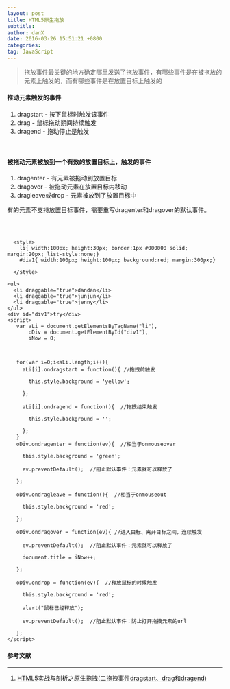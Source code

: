 ```yaml
---
layout: post
title: HTML5原生拖放
subtitle: 
author: danX
date: 2016-03-26 15:51:21 +0800
categories: 
tag: JavaScript
---
```


> 拖放事件最关键的地方确定哪里发送了拖放事件，有哪些事件是在被拖放的元素上触发的，而有哪些事件是在放置目标上触发的

####  推动元素触发的事件

1. dragstart - 按下鼠标时触发该事件
2. drag - 鼠标拖动期间持续触发
3. dragend - 拖动停止是触发

<br>

#### 被拖动元素被放到一个有效的放置目标上，触发的事件

1. dragenter - 有元素被拖动到放置目标
2. dragover - 被拖动元素在放置目标内移动
3. dragleave或drop - 元素被放到了放置目标中

有的元素不支持放置目标事件，需要重写dragenter和dragover的默认事件。

<br>

```

  <style>
    li{ width:100px; height:30px; border:1px #000000 solid; margin:20px; list-style:none;}
    #div1{ width:100px; height:100px; background:red; margin:300px;}

  </style>

<ul>
  <li draggable="true">dandan</li>
  <li draggable="true">junjun</li>
  <li draggable="true">jenny</li>
</ul>
<div id="div1">try</div>
<script>
   var aLi = document.getElementsByTagName("li"),
       oDiv = document.getElementById("div1"),
       iNow = 0;



   for(var i=0;i<aLi.length;i++){
     aLi[i].ondragstart = function(){ //拖拽前触发

       this.style.background = 'yellow';

     };

     aLi[i].ondragend = function(){  //拖拽结束触发

       this.style.background = '';

     };
   }
   oDiv.ondragenter = function(ev){  //相当于onmouseover

     this.style.background = 'green';

     ev.preventDefault();  //阻止默认事件：元素就可以释放了

   };

   oDiv.ondragleave = function(){  //相当于onmouseout

     this.style.background = 'red';

   };

   oDiv.ondragover = function(ev){ //进入目标、离开目标之间，连续触发

     ev.preventDefault();  //阻止默认事件：元素就可以释放了

     document.title = iNow++;

   };

   oDiv.ondrop = function(ev){  //释放鼠标的时候触发

     this.style.background = 'red';

     alert("鼠标已经释放");

     ev.preventDefault();  //阻止默认事件：防止打开拖拽元素的url

   };
</script>
```
#### 参考文献

-----
1. [HTML5实战与剖析之原生拖拽(二拖拽事件dragstart、drag和dragend)](http://blog.csdn.net/lee_magnum/article/details/17791701)
